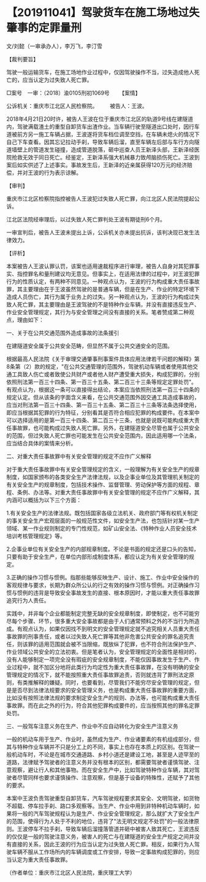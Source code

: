 # 【201911041】驾驶货车在施工场地过失肇事的定罪量刑

文/刘懿（一审承办人），李万飞，李汀雪

【裁判要旨】

驾驶一般运输货车，在施工场地作业过程中，仅因驾驶操作不当，过失造成他人死亡的，应当认定为过失致人死亡罪。

□案号　一审：（2018）渝0105刑初1069号 　　【案情】

公诉机关：重庆市江北区人民检察院。 　　被告人：王波。

2018年4月21日20时许，被告人王波在位于重庆市江北区的轨道9号线在建隧道内，驾驶满载渣土的重型自卸货车出渣作业。当车辆行驶至隧道出口处时，因行车道被前方另一施工车辆占据，王波遂将货车档位调至空挡，在车辆未熄火的情况下自己下车查看。因其忘记拉动手刹，导致车辆后溜，直至车辆左后部与车行方向隧道墙壁上的管道发生碰撞，造成管道脱落，砸中巡查人员王新泽头部，王新泽经医院抢救无效于同日死亡。经鉴定，王新泽系强大机械暴力致颅脑损伤死亡。王波到案后如实供述了上述事实。事故发生后，王新泽的近亲属获得120万元的经济赔偿，并对王波的行为表示谅解。

【审判】

重庆市江北区检察院指控被告人王波犯过失致人死亡罪，向江北区人民法院提起公诉。

江北区法院经审理后，以过失致人死亡罪判处王波有期徒刑6个月。

一审宣判后，被告人王波未提出上诉，公诉机关亦未提出抗诉，该判决现已发生法律效力。

【评析】

本案被告人王波认罪认罚，该案也适用速裁程序进行审理，被告人自身对其犯罪事实、指控罪名和量刑建议均无意见。但事实上，在适用法律的过程中，对王波犯罪行为的性质认定，有两种不同意见。一种观点认为，王波的行为构成重大责任事故罪，其主要理由在于王波虽然驾驶的是普通车辆，但是在生产、作业的特定环境下造成人员伤亡，其行为属于业务上的过失。另一种观点认为，王波的行为构成过失致人死亡罪，其主要理由是王波驾驶的不是特种作业车辆，并没有直接违反生产、作业安全管理规定，其行为与安全管理之间没有直接的关系。笔者赞成第二种观点，理由如下：

一、关于在公共交通范围外造成事故的法条援引

在建隧道安全属于公共安全范畴，但显然不属于公共交通安全的范围。

根据最高人民法院《关于审理交通肇事刑事案件具体应用法律若干问题的解释》第8条第（2）款的规定，"在公共交通管理的范围外，驾驶机动车辆或者使用其他交通工具致人伤亡或者致使公共财产或者他人财产遭受重大损失，构成犯罪的，分别依照刑法第一百三十四条、第一百三十五条、第二百三十三条等规定定罪处罚"。有观点认为，根据这一条可以直接得出结论，本案应当依照刑法第一百三十四条的规定认定。但从该条的字面含义来看，在公共交通范围外因交通工具造成事故的，应当对刑法第一百三十四条、第一百三十五条、第二百三十三条等法条选择使用，即应当根据其犯罪的行为特征，分别看其是否符合相应犯罪的构成要件。在本案中可以选择适用的是第一百三十四条、第二百三十三条，也就是说既可能构成重大责任事故罪，也可能构成过失致人死亡罪。另外，在建隧道安全尽管也属于公共安全的范围，但过失致人死亡罪也可能发生在公共安全范围内，因此适用哪一个法条，应当结合具体的案情来分析。

二、对重大责任事故罪中有关安全管理的规定不应作广义解释

对于重大责任事故罪中有关安全管理规定的含义，一般理解为有关安全生产的规章制度，如国家颁布的各类安全生产法律法规，以及企事业单位及其管理机关制定的有关安全生产的规章制度，包括技术操作、监督管理、劳动保护等方面的规程、章程、条例、办法等。对重大责任事故罪中有关安全管理的规定不应作广义解释，其内涵可以概括为以下三个方面：

1.有关安全生产的法律法规。既包括国家各级立法机关、政府部门等有权机关制定的事关安全生产宏观层面的一般规范性文件，如安全生产法，也包括针对某一生产领域、某一作业规则制定的专门性规范，如矿山安全法、《特种作业人员安全技术培训考核管理规定》等。

2.企事业单位有关安全生产的内部规章制度。不论是书面的规定还是口头的告知，只要有助于安全生产，在单位内部形成制度体系，都应认定为有关安全管理的规定。

3.正确的操作习惯与惯例。指那些能够反映生产、设计、施工、作业中安全操作的客观规律与要求，长期为群众所公认的行之有效的操作习惯与惯例。对正确操作习惯与惯例的违背是导致安全事故发生的直接、根本原因时，才能以重大责任事故罪追究行为人责任。

实践中，并非每个企业都能制定完整无缺的安全规章制度，即使制定，也不可能穷尽每个步骤、环节，很多重大安全事故都是由于人们通常预料之外的不当行为所造成。有观点认为，如果仅因找不到明文的安全管理规定就不追究相关人员重大责任事故罪的刑事责任，或者以过失致人死亡罪等其他非危害公共安全的罪名追究责任，则该罪的适用范围就会被不当限缩，既放纵了犯罪，也不符合刑法保护生产、作业领域公共安全的立法初衷。但是笔者认为，安全管理规定的全面性是相对的，没有人能够制定一项完全没有瑕疵的安全规章制度，不能仅因事故发生于生产、作业过程中，就不加区分地将此类行为均定性为重大责任事故罪，在没有明确的安全管理规定的情况下，就不能按照重大责任事故罪追责，否则就违背了罪刑法定原则，有类推解释的嫌疑。同时，也要看到，尽管我们不能穷尽安全管理的规定，但是是否尽到法律法规要求的安全管理义务，也是构成重大责任事故罪的重要方面，比如没有按照法律法规的要求制定安全生产的规则、办法等，也可能构成重大责任事故罪。而在此之外的行为，符合其他犯罪构成要件的，应当按照其他的罪名定罪处罚。

三、一般驾车注意义务在生产、作业中不应自动转化为安全生产注意义务

一般的机动车用于生产、作业时，虽然成为生产、作业诸要素的有机组成部分，但其与特种作业车辆并不只是分工上的不同，事实上也存在本质上的区别。在驾驶一般机动车时，不论是在城市交通道路、乡村小道还是建设工地，甚至是人迹罕至的道路，法律赋予驾驶者的注意义务并没有根本的区别，都需要驾驶者谨慎驾驶、注意观察，避让行人和其他事物。而在安全生产中，比如驾驶特种作业车辆，其对驾驶者尽管同样也要求谨慎操作、注意观察，但是基于设备的特殊性，还赋予了其他的要求。

本案中王波负责驾驶重型自卸货车，汽车驾驶规程要求其安全、文明驾驶，如货物不超载、停车拉手刹、路口多观察等。当生产、作业中用到非特种机动车辆时，如果将一般的汽车驾驶规程认为是生产、作业安全管理规定，那么就扩大了安全生产的范围，使得行为人处于不利的地位，违背了"法无明文规定不处罚"的一般法律原则。王波停车不拉手刹，导致车辆后溜撞落管道并砸中被害人致其死亡，王波违反的仅仅是一般的驾驶注意义务，被害人的死亡与在建隧道的安全生产规定之间并没有直接的关系，因此王波的行为应当认定为过失致人死亡罪。相反，如果行为人驾驶车辆不服从工作场所内的车辆调度或工作安排，导致一定事故构成犯罪的，则应当认定为重大责任事故罪。

（作者单位：重庆市江北区人民法院，重庆理工大学）